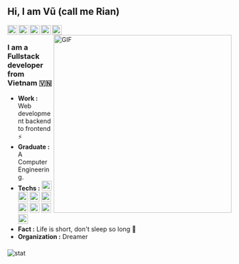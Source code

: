 ## Hi, I am Vũ (call me Rian)

<a href="https://twitter.com/vyquocvu">
  <img align="left" alt="Vu's Twitter" width="22px" src="https://cdn.jsdelivr.net/npm/simple-icons@v3/icons/twitter.svg" />
</a>
<a href="https://www.linkedin.com/in/vyquocvu">
  <img align="left" alt="Vu's Linkdein" width="22px" src="https://cdn.jsdelivr.net/npm/simple-icons@v3/icons/linkedin.svg" />
</a>
<a href="https://github.com/vyquocvu">
  <img align="left" alt="Vu's Github" width="22px" src="https://cdn.jsdelivr.net/npm/simple-icons@v3/icons/github.svg" />
</a>
<a href="https://t.me/vyquocvu">
  <img align="left" alt="Vu's Telegram" width="22px" src="https://cdn.jsdelivr.net/npm/simple-icons@v3/icons/telegram.svg" />
</a>
<a href="mailto:vyquocvu@gmail.com">
  <img align="left" alt="Vu's mail" width="22px" src="https://cdn.jsdelivr.net/npm/simple-icons@v3/icons/gmail.svg" />
</a>
<br />
<img align="right" alt="GIF" width="400px" src="https://storage.googleapis.com/gweb-uniblog-publish-prod/original_images/Dino_non-birthday_version.gif" />

### I am a Fullstack developer from Vietnam 🇻🇳
-  **Work :** Web development backend to frontend :zap:
-  **Graduate :** A Computer Engineering. 
-  **Techs :** <img alt="html" width="22px" src="https://cdn.jsdelivr.net/npm/simple-icons@v3/icons/ruby.svg" />    <img alt="html" width="22px" src="https://cdn.jsdelivr.net/npm/simple-icons@v3/icons/jquery.svg" />    <img alt="html" width="22px" src="https://cdn.jsdelivr.net/npm/simple-icons@v3/icons/html5.svg" />   <img alt="html" width="22px" src="https://cdn.jsdelivr.net/npm/simple-icons@v3/icons/css3.svg" />    <img alt="html" width="22px" src="https://cdn.jsdelivr.net/npm/simple-icons@v3/icons/linux.svg" />    <img alt="html" width="22px" src="https://cdn.jsdelivr.net/npm/simple-icons@v3/icons/vue-dot-js.svg" />   <img alt="html" width="22px" src="https://cdn.jsdelivr.net/npm/simple-icons@v3/icons/react.svg" />    <img alt="html" width="22px" src="https://cdn.jsdelivr.net/npm/simple-icons@v3/icons/node-dot-js.svg" /> 
-  **Fact :** Life is short, don't sleep so long :sunrise: 
-  **Organization :** Dreamer

####

<img alt="stat" src="https://github-readme-stats.vercel.app/api?username=vyquocvu&hide=%5B%22contribs%22,%22issues%22%5D&hide_title=true&show_icons=true&hide_border=true" />
